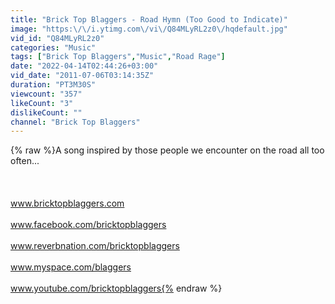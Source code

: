 ```yaml
---
title: "Brick Top Blaggers - Road Hymn (Too Good to Indicate)"
image: "https:\/\/i.ytimg.com\/vi\/Q84MLyRL2z0\/hqdefault.jpg"
vid_id: "Q84MLyRL2z0"
categories: "Music"
tags: ["Brick Top Blaggers","Music","Road Rage"]
date: "2022-04-14T02:44:26+03:00"
vid_date: "2011-07-06T03:14:35Z"
duration: "PT3M30S"
viewcount: "357"
likeCount: "3"
dislikeCount: ""
channel: "Brick Top Blaggers"
---
```

{% raw %}A song inspired by those people we encounter on the road all too often...<br /><br /><br /><br />www.bricktopblaggers.com<br /><br />www.facebook.com/bricktopblaggers<br /><br />www.reverbnation.com/bricktopblaggers<br /><br />www.myspace.com/blaggers<br /><br />www.youtube.com/bricktopblaggers{% endraw %}
